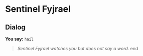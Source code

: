 # Sentinel Fyjrael
## Dialog

**You say:** `hail`



>*Sentinel Fyjrael watches you but does not say a word.*
end
